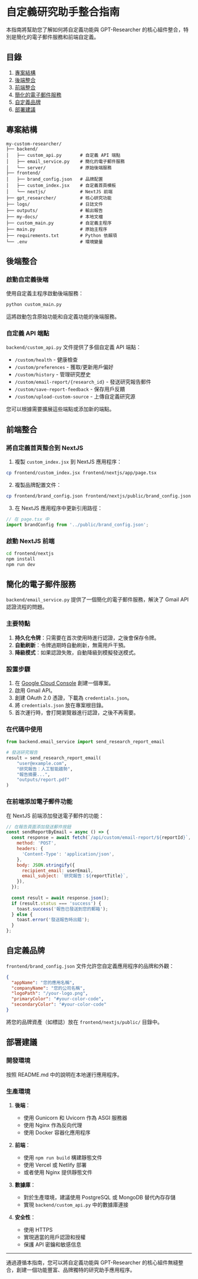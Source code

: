 # 自定義研究助手整合指南

本指南將幫助您了解如何將自定義功能與 GPT-Researcher 的核心組件整合，特別是簡化的電子郵件服務和前端自定義。

## 目錄

1. [專案結構](#專案結構)
2. [後端整合](#後端整合)
3. [前端整合](#前端整合)
4. [簡化的電子郵件服務](#簡化的電子郵件服務)
5. [自定義品牌](#自定義品牌)
6. [部署建議](#部署建議)

## 專案結構

```
my-custom-researcher/
├── backend/
│   ├── custom_api.py       # 自定義 API 端點
│   ├── email_service.py    # 簡化的電子郵件服務
│   └── server/             # 原始後端服務
├── frontend/
│   ├── brand_config.json   # 品牌配置
│   ├── custom_index.jsx    # 自定義首頁模板
│   └── nextjs/             # NextJS 前端
├── gpt_researcher/         # 核心研究功能
├── logs/                   # 日誌文件
├── outputs/                # 輸出報告
├── my-docs/                # 本地文檔
├── custom_main.py          # 自定義主程序
├── main.py                 # 原始主程序
├── requirements.txt        # Python 依賴項
└── .env                    # 環境變量
```

## 後端整合

### 啟動自定義後端

使用自定義主程序啟動後端服務：

```bash
python custom_main.py
```

這將啟動包含原始功能和自定義功能的後端服務。

### 自定義 API 端點

`backend/custom_api.py` 文件提供了多個自定義 API 端點：

- `/custom/health` - 健康檢查
- `/custom/preferences` - 獲取/更新用戶偏好
- `/custom/history` - 管理研究歷史
- `/custom/email-report/{research_id}` - 發送研究報告郵件
- `/custom/save-report-feedback` - 保存用戶反饋
- `/custom/upload-custom-source` - 上傳自定義研究源

您可以根據需要擴展這些端點或添加新的端點。

## 前端整合

### 將自定義首頁整合到 NextJS

1. 複製 `custom_index.jsx` 到 NextJS 應用程序：

```bash
cp frontend/custom_index.jsx frontend/nextjs/app/page.tsx
```

2. 複製品牌配置文件：

```bash
cp frontend/brand_config.json frontend/nextjs/public/brand_config.json
```

3. 在 NextJS 應用程序中更新引用路徑：

```jsx
// 在 page.tsx 中
import brandConfig from '../public/brand_config.json';
```

### 啟動 NextJS 前端

```bash
cd frontend/nextjs
npm install
npm run dev
```

## 簡化的電子郵件服務

`backend/email_service.py` 提供了一個簡化的電子郵件服務，解決了 Gmail API 認證流程的問題。

### 主要特點

1. **持久化令牌**：只需要在首次使用時進行認證，之後會保存令牌。
2. **自動刷新**：令牌過期時自動刷新，無需用戶干預。
3. **降級模式**：如果認證失敗，自動降級到模擬發送模式。

### 設置步驟

1. 在 [Google Cloud Console](https://console.cloud.google.com/) 創建一個專案。
2. 啟用 Gmail API。
3. 創建 OAuth 2.0 憑證，下載為 `credentials.json`。
4. 將 `credentials.json` 放在專案根目錄。
5. 首次運行時，會打開瀏覽器進行認證，之後不再需要。

### 在代碼中使用

```python
from backend.email_service import send_research_report_email

# 發送研究報告
result = send_research_report_email(
    "user@example.com",
    "研究報告：人工智能趨勢",
    "報告摘要...",
    "outputs/report.pdf"
)
```

### 在前端添加電子郵件功能

在 NextJS 前端添加發送電子郵件的功能：

```jsx
// 在報告頁面添加發送郵件按鈕
const sendReportByEmail = async () => {
  const response = await fetch(`/api/custom/email-report/${reportId}`, {
    method: 'POST',
    headers: {
      'Content-Type': 'application/json',
    },
    body: JSON.stringify({
      recipient_email: userEmail,
      email_subject: `研究報告：${reportTitle}`,
    }),
  });
  
  const result = await response.json();
  if (result.status === 'success') {
    toast.success('報告已發送到您的郵箱');
  } else {
    toast.error('發送報告時出錯');
  }
};
```

## 自定義品牌

`frontend/brand_config.json` 文件允許您自定義應用程序的品牌和外觀：

```json
{
  "appName": "您的應用名稱",
  "companyName": "您的公司名稱",
  "logoPath": "/your-logo.png",
  "primaryColor": "#your-color-code",
  "secondaryColor": "#your-color-code"
}
```

將您的品牌資產（如標誌）放在 `frontend/nextjs/public/` 目錄中。

## 部署建議

### 開發環境

按照 README.md 中的說明在本地運行應用程序。

### 生產環境

1. **後端**：
   - 使用 Gunicorn 和 Uvicorn 作為 ASGI 服務器
   - 使用 Nginx 作為反向代理
   - 使用 Docker 容器化應用程序

2. **前端**：
   - 使用 `npm run build` 構建靜態文件
   - 使用 Vercel 或 Netlify 部署
   - 或者使用 Nginx 提供靜態文件

3. **數據庫**：
   - 對於生產環境，建議使用 PostgreSQL 或 MongoDB 替代內存存儲
   - 實現 `backend/custom_api.py` 中的數據庫連接

4. **安全性**：
   - 使用 HTTPS
   - 實現適當的用戶認證和授權
   - 保護 API 密鑰和敏感信息

---

通過遵循本指南，您可以將自定義功能與 GPT-Researcher 的核心組件無縫整合，創建一個功能豐富、品牌獨特的研究助手應用程序。
